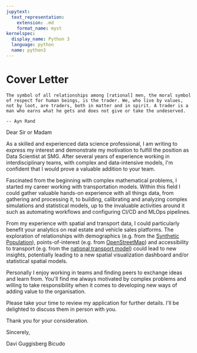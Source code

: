 ```yaml
---
jupytext:
  text_representation:
    extension: .md
    format_name: myst
kernelspec:
  display_name: Python 3
  language: python
  name: python3
---
```


# Cover Letter

```{epigraph}
The symbol of all relationships among [rational] men, the moral symbol of respect for human beings, is the trader. We, who live by values, not by loot, are traders, both in matter and in spirit. A trader is a man who earns what he gets and does not give or take the undeserved.

-- Ayn Rand
```

Dear Sir or Madam

As a skilled and experienced data science professional, I am writing to express my interest
and demonstrate my motivation to fulfill the position as Data Scientist at SMG. 
After several years of experience working in interdisciplinary teams, with complex and data-intensive models, 
I'm confident that I would prove a valuable addition to your team. 

Fascinated from the beginning with complex mathematical problems, I started my career working 
with transportation models. 
Within this field I could gather valuable hands-on experience with all things data,
from gathering and processing it, to building, calibrating and analyzing complex simulations and statistical models,
up to the invaluable activities around it such as automating workflows and configuring CI/CD and MLOps pipelines.

From my experience with spatial and transport data, I could particularly benefit your analytics on real estate and vehicle sales platforms. The exploration of relationships with demographics (e.g. from the [Synthetic Population](https://www.swissubase.ch/en/catalogue/studies/13439/17244/datasets/1314/2143/overview)), points-of-interest (e.g. from [OpenStreetMap](https://www.openstreetmap.org/#map%253D8%252F46.825%252F8.224)) and accessibility to transport (e.g. from the [national transport model](https://zenodo.org/record/5700957)) could lead to new insights, potentially leading to a new spatial visualization dashboard and/or statistical spatial models. 

Personally I enjoy working in teams and finding peers to exchange ideas and learn from. 
You'll find me always motivated by complex problems and willing to take responsibility 
when it comes to developing new ways of adding value to the organisation. 

Please take your time to review my application for further details. 
I'll be delighted to discuss them in person with you.

Thank you for your consideration.

Sincerely,

Davi Guggisberg Bicudo
